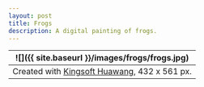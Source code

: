 ```yaml
---
layout: post
title: Frogs
description: A digital painting of frogs.
---
```


![]({{ site.baseurl }}/images/frogs/frogs.jpg) |
:----------: |
Created with [Kingsoft Huawang](http://cp.iciba.com/huawang.html), 432 x 561 px. |
